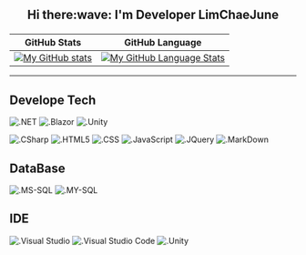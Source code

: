 <h2><p align="center">Hi there:wave:  I'm Developer LimChaeJune</p></h2>

| GitHub Stats | GitHub Language |
| --- | --- |
|[![My GitHub stats](https://github-readme-stats.vercel.app/api?username=LimChaeJune)](https://github.com/anuraghazra/github-readme-stats) | [![My GitHub Language Stats](https://github-readme-stats.vercel.app/api/top-langs/?username=LimChaeJune&langs_count=5)]()|      
---

Develope Tech
---
![.NET](https://img.shields.io/badge/.NET-5C2D91?style=for-the-badge&logo=.net&logoColor=white)
![.Blazor](https://img.shields.io/badge/Blazor-512BD4.svg?&style=for-the-badge&logo=Blazor&logoColor=#512BD4"/>)
![.Unity](https://img.shields.io/badge/Unity-000000?&style=for-the-badge&logo=Unity&logoColor=#000000)      

![.CSharp](	https://img.shields.io/badge/C%23-239120?style=for-the-badge&logo=c-sharp&logoColor=#239120)
![.HTML5](https://img.shields.io/badge/HTML-E34F26?style=for-the-badge&logo=html5&logoColor=#E34F26)
![.CSS](https://img.shields.io/badge/CSS-1572B6?&style=for-the-badge&logo=css3&logoColor=#1572B6)
![.JavaScript](https://img.shields.io/badge/JavaScript-F7DF1E?style=for-the-badge&logo=javascript&logoColor=black)
![.JQuery](https://img.shields.io/badge/jQuery-0769AD?style=for-the-badge&logo=jquery&logoColor=white)
![.MarkDown](https://img.shields.io/badge/MarkDown-000000?style=for-the-badge&logo=MarkDown&logoColor=#000000)

DataBase
---
![.MS-SQL](https://img.shields.io/badge/MSSQL-CC2927?&style=for-the-badge&logo=Microsoft-SQL-Server&logoColor=#CC2927)
![.MY-SQL](https://img.shields.io/badge/MYSQL-4479A1?&style=for-the-badge&logo=MYSQL&logoColor=#4479A1)

IDE
---
![.Visual Studio](https://img.shields.io/badge/Visual%20Studio-5C2D91?&style=for-the-badge&logo=Visual%20Studio&logoColor=#5C2D91)
![.Visual Studio Code](https://img.shields.io/badge/Visual%20Studio%20Code-007ACC?&style=for-the-badge&logo=Visual-Studio-Code&logoColor=#007ACC)
![.Unity](https://img.shields.io/badge/Unity-000000?&style=for-the-badge&logo=Unity&logoColor=#000000)      


